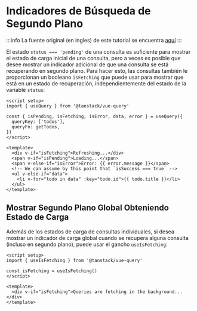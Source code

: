 # Indicadores de Búsqueda de Segundo Plano

:::info
La fuente original (en ingles) de este tutorial se encuentra [aquí](https://tanstack.com/query/latest/docs/framework/vue/guides/background-fetching-indicators)
:::

El estado `status === 'pending'` de una consulta es suficiente para mostrar el estado de carga inicial de una consulta, pero a veces es posible que desee mostrar un indicador adicional de que una consulta se está recuperando en segundo plano. Para hacer esto, las consultas también le proporcionan un booleano `isFetching` que puede usar para mostrar que está en un estado de recuperación, independientemente del estado de la variable `status`:


```vue
<script setup>
import { useQuery } from '@tanstack/vue-query'

const { isPending, isFetching, isError, data, error } = useQuery({
  queryKey: ['todos'],
  queryFn: getTodos,
})
</script>

<template>
  <div v-if="isFetching">Refreshing...</div>
  <span v-if="isPending">Loading...</span>
  <span v-else-if="isError">Error: {{ error.message }}</span>
  <!-- We can assume by this point that `isSuccess === true` -->
  <ul v-else-if="data">
    <li v-for="todo in data" :key="todo.id">{{ todo.title }}</li>
  </ul>
</template>
```

## Mostrar Segundo Plano Global Obteniendo Estado de Carga

Además de los estados de carga de consultas individuales, si desea mostrar un indicador de carga global cuando se recupera alguna consulta (incluso en segundo plano), puede usar el gancho `useIsFetching`:


```vue
<script setup>
import { useIsFetching } from '@tanstack/vue-query'

const isFetching = useIsFetching()
</script>

<template>
  <div v-if="isFetching">Queries are fetching in the background...</div>
</template>
```

